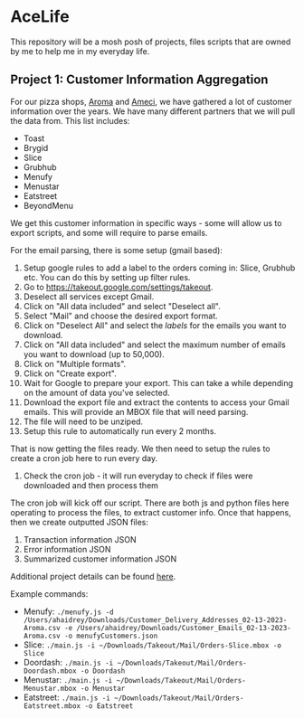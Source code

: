 # AceLife

This repository will be a mosh posh of projects, files scripts that are owned by me to help me in my everyday life.

## Project 1: Customer Information Aggregation

For our pizza shops, [Aroma](http://aromapizzaandpasta.com/) and [Ameci](http://amecilakeforest.com/), 
we have gathered a lot of customer information over the years. We have many different partners that we will pull the data from.
This list includes:
- Toast
- Brygid
- Slice
- Grubhub
- Menufy
- Menustar
- Eatstreet
- BeyondMenu

We get this customer information in specific ways - some will allow us to export scripts, and some will require to parse emails.

For the email parsing, there is some setup (gmail based):
1. Setup google rules to add a label to the orders coming in: Slice, Grubhub etc. You can do this by setting up filter rules.
2. Go to https://takeout.google.com/settings/takeout.
3. Deselect all services except Gmail.
4. Click on "All data included" and select "Deselect all".
5. Select "Mail" and choose the desired export format.
6. Click on "Deselect All" and select the *labels* for the emails you want to download.
7. Click on "All data included" and select the maximum number of emails you want to download (up to 50,000).
8. Click on "Multiple formats".
9. Click on "Create export".
10. Wait for Google to prepare your export. This can take a while depending on the amount of data you've selected.
11. Download the export file and extract the contents to access your Gmail emails. This will provide an MBOX file that will need parsing.
12. The file will need to be unziped.
13. Setup this rule to automatically run every 2 months.

That is now getting the files ready. We then need to setup the rules to create a cron job here to run every day.
1. Check the cron job - it will run everyday to check if files were downloaded and then process them

The cron job will kick off our script. There are both js and python files here operating to process the files, to extract customer info.
Once that happens, then we create outputted JSON files:
1. Transaction information JSON
2. Error information JSON
3. Summarized customer information JSON

Additional project details can be found [here](https://docs.google.com/document/d/1SY-x9IjD4EF6XFukgUbjEhsaYp_CBOY1gGCEC3FQk6c/edit?usp=sharing).

Example commands:
- Menufy: `./menufy.js -d /Users/ahaidrey/Downloads/Customer_Delivery_Addresses_02-13-2023-Aroma.csv -e /Users/ahaidrey/Downloads/Customer_Emails_02-13-2023-Aroma.csv -o menufyCustomers.json`
- Slice: `./main.js -i ~/Downloads/Takeout/Mail/Orders-Slice.mbox -o Slice`
- Doordash: `./main.js -i ~/Downloads/Takeout/Mail/Orders-Doordash.mbox -o Doordash`
- Menustar: `./main.js -i ~/Downloads/Takeout/Mail/Orders-Menustar.mbox -o Menustar`
- Eatstreet: `./main.js -i ~/Downloads/Takeout/Mail/Orders-Eatstreet.mbox -o Eatstreet`